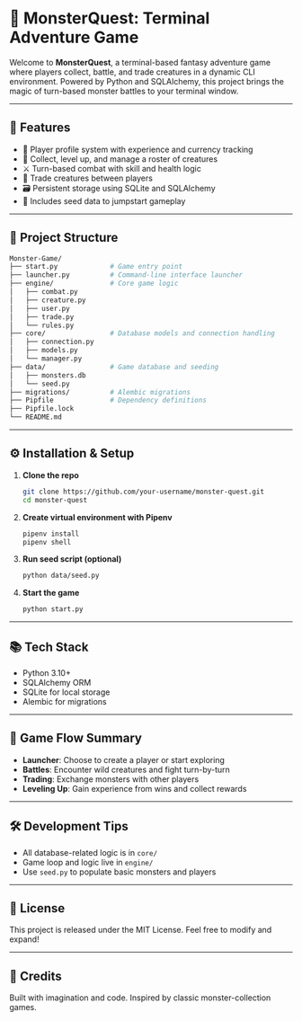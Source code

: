 # 🐉 MonsterQuest: Terminal Adventure Game

Welcome to **MonsterQuest**, a terminal-based fantasy adventure game where players collect, battle, and trade creatures in a dynamic CLI environment. Powered by Python and SQLAlchemy, this project brings the magic of turn-based monster battles to your terminal window.

---

## 🚀 Features

- 🧙 Player profile system with experience and currency tracking  
- 🐾 Collect, level up, and manage a roster of creatures  
- ⚔️ Turn-based combat with skill and health logic  
- 🔁 Trade creatures between players  
- 🗃️ Persistent storage using SQLite and SQLAlchemy  
- 🧪 Includes seed data to jumpstart gameplay

---

## 📁 Project Structure

```bash
Monster-Game/
├── start.py             # Game entry point
├── launcher.py          # Command-line interface launcher
├── engine/              # Core game logic
│   ├── combat.py
│   ├── creature.py
│   ├── user.py
│   ├── trade.py
│   └── rules.py
├── core/                # Database models and connection handling
│   ├── connection.py
│   ├── models.py
│   └── manager.py
├── data/                # Game database and seeding
│   ├── monsters.db
│   └── seed.py
├── migrations/          # Alembic migrations
├── Pipfile              # Dependency definitions
├── Pipfile.lock
└── README.md
```

---

## ⚙️ Installation & Setup

1. **Clone the repo**  
   ```bash
   git clone https://github.com/your-username/monster-quest.git
   cd monster-quest
   ```

2. **Create virtual environment with Pipenv**
   ```bash
   pipenv install
   pipenv shell
   ```

3. **Run seed script (optional)**
   ```bash
   python data/seed.py
   ```

4. **Start the game**
   ```bash
   python start.py
   ```

---

## 📚 Tech Stack

- Python 3.10+
- SQLAlchemy ORM
- SQLite for local storage
- Alembic for migrations

---

## 🧠 Game Flow Summary

- **Launcher**: Choose to create a player or start exploring
- **Battles**: Encounter wild creatures and fight turn-by-turn
- **Trading**: Exchange monsters with other players
- **Leveling Up**: Gain experience from wins and collect rewards

---

## 🛠️ Development Tips

- All database-related logic is in `core/`
- Game loop and logic live in `engine/`
- Use `seed.py` to populate basic monsters and players

---

## 📜 License

This project is released under the MIT License. Feel free to modify and expand!

---

## 👾 Credits

Built with imagination and code. Inspired by classic monster-collection games.